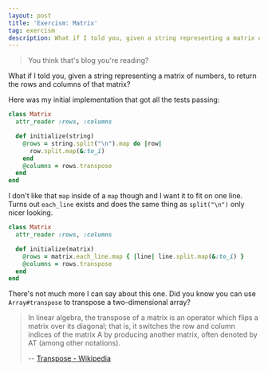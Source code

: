 ```yaml
---
layout: post
title: 'Exercism: Matrix'
tag: exercism
description: What if I told you, given a string representing a matrix of numbers...
---
```

>You think that's blog you're reading?

What if I told you, given a string representing a matrix of numbers, to return the rows and columns of that matrix?

Here was my initial implementation that got all the tests passing:

```ruby
class Matrix
  attr_reader :rows, :columns

  def initialize(string)
    @rows = string.split("\n").map do |row|
      row.split.map(&:to_i)
    end
    @columns = rows.transpose
  end
end
```

I don't like that `map` inside of a `map` though and I want it to fit on one line. Turns out `each_line` exists and does the same thing as `split("\n")` only nicer looking.

```ruby
class Matrix
  attr_reader :rows, :columns

  def initialize(matrix)
    @rows = matrix.each_line.map { |line| line.split.map(&:to_i) }
    @columns = rows.transpose
  end
end
```

There's not much more I can say about this one. Did you know you can use `Array#transpose` to transpose a two-dimensional array?

>In linear algebra, the transpose of a matrix is an operator which flips a matrix over its diagonal; that is, it switches the row and column indices of the matrix A by producing another matrix, often denoted by AT (among other notations).
>
>-- [Transpose - Wikipedia](https://en.wikipedia.org/wiki/Transpose)


